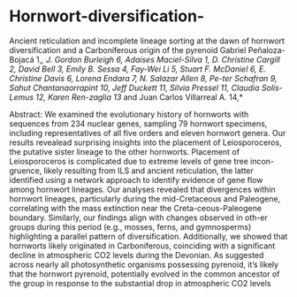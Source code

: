 # Hornwort-diversification-

Ancient reticulation and incomplete lineage sorting at the dawn of hornwort diversification and a Carboniferous origin of the pyrenoid 
Gabriel Peñaloza-Bojacá 1,*, J. Gordon Burleigh 6, Adaíses Maciel-Silva 1, D. Christine Cargill 2, David Bell 3, Emily B. Sessa 4, Fay-Wei Li 5, Stuart F. McDaniel 6, E. Christine Davis 6, Lorena Endara 7, N. Salazar Allen 8, Pe-ter Schafran 9, Sahut Chantanaorrapint 10, Jeff Duckett 11, Silvia Pressel 11, Claudia Solís-Lemus 12, Karen Ren-zaglia 13* and Juan Carlos Villarreal A. 14,*

 Abstract: We examined the evolutionary history of hornworts with sequences from 234 nuclear genes, sampling 79 hornwort specimens, including representatives of all five orders and eleven hornwort genera. Our results revealead surprising insights into the placement of Leiosporoceros, the putative sister lineage to the other hornworts. Placement of Leiosporoceros is complicated due to extreme levels of gene tree incon-gruence, likely resulting from ILS and ancient reticulation, the latter identified using a network approach to identify evidence of gene flow among hornwort lineages. Our analyses revealed that divergences within hornwort lineages, particularly during the mid-Cretaceous and Paleogene, correlating with the mass extinction near the Creta-ceous-Paleogene boundary. Similarly, our findings align with changes observed in oth-er groups during this period (e.g., mosses, ferns, and gymnosperms) highlighting a parallel pattern of diversification. Additionally, we showed that hornworts likely originated in Carboniferous, coinciding with a significant decline in atmospheric CO2 levels during the Devonian. As suggested across nearly all photosynthetic organisms possessing pyrenoid, it’s likely that the hornwort pyrenoid, potentially evolved in the common ancestor of the group in response to the substantial drop in atmospheric CO2 levels
